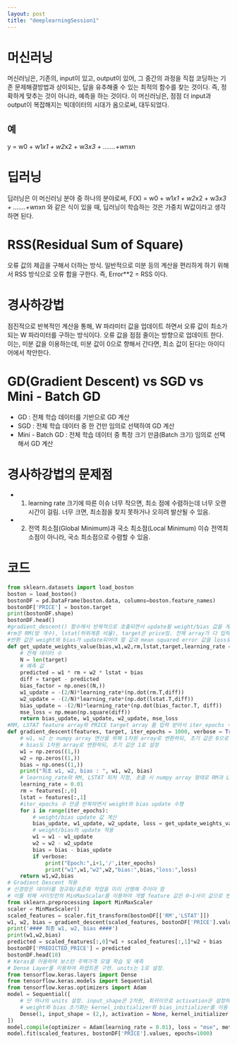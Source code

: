 ```yaml
---
layout: post
title: "deeplearningSession1"
---
```

# 머신러닝
머신러닝은, 기존의, input이 있고, output이 있어, 그 중간의 과정을 직접 코딩하는 기존 문제해결방법과 상이되는, 답을 유추해줄 수 있는 최적의 함수를 찾는 것이다. 즉, 정확하게 맞추는 것이 아니라, 예측을 하는 것이다. 이 머신러닝은, 점점 더 input과 output이 복잡해지는 빅데이터의 시대가 옴으로써, 대두되었다.
## 예
y = w0 + w1*x1 + w2*x2 + w3*x3 + .......+wn*xn
# 딥러닝
딥러닝은 이 머신러닝 분야 중 하나의 분야로써, F(X) = w0 + w1*x1 + w2*x2 + w3*x3 + .......+wn*xn 와 같은 식이 있을 때, 딥러닝이 학습하는 것은 가중치 W값이라고 생각하면 된다.
# RSS(Residual Sum of Square)
오류 값의 제곱을 구해서 더하는 방식. 일반적으로 미분 등의 계산을 편리하게 하기 위해서 RSS 방식으로 오류 합을 구한다. 즉, Error**2 = RSS 이다.
# 경사하강법
점진적으로 반복적인 계산을 통해, W 파라미터 값을 업데이트 하면서 오류 값이 최소가 되는 W 파라미터를 구하는 방식이다. 오류 값을 점점 줄이는 방향으로 업데이트 한다. 이는, 미분 값을 이용하는데, 미분 값이 0으로 향해서 간다면, 최소 값이 된다는 아이디어에서 착안한다.
# GD(Gradient Descent) vs SGD vs Mini - Batch GD
* GD : 전체 학습 데이터를 기반으로 GD 계산
* SGD : 전체 학습 데이터 중 한 건만 임의로 선택하여 GD 계산
* Mini - Batch GD : 전체 학습 데이터 중 특정 크기 만큼(Batch 크기) 임의로 선택해서 GD 계산
# 경사하강법의 문제점
* 1. learning rate 크기에 따른 이슈
너무 작으면, 최소 점에 수렴하는데 너무 오랜 시간이 걸림. 너무 크면, 최소점을 찾지 못하거나 오히려 발산될 수 있음.
* 2. 전역 최소점(Global Minimum)과 국소 최소점(Local Minimum) 이슈
전역최소점이 아니라, 국소 최소점으로 수렴할 수 있음.
# 코드
```python
from sklearn.datasets import load_boston
boston = load_boston()
bostonDF = pd.DataFrame(boston.data, columns=boston.feature_names)
bostonDF['PRICE'] = boston.target
print(bostonDF.shape)
bostonDF.head()
#gradient_descent() 함수에서 반복적으로 호출되면서 update될 weight/bias 값을 계산하는 함수.
#rm은 RM(방 개수), lstat(하위계층 비율), target은 price임. 전체 array가 다 입력됨
#반환 값은 weight와 bias가 update되어야 할 값과 mean squared error 값을 loss로 반환
def get_update_weights_value(bias,w1,w2,rm,lstat,target,learning_rate = 0.01):
    # 전체 데이터 수
    N = len(target)
    # 예측 값
    predicted = w1 * rm + w2 * lstat + bias
    diff = target - predicted
    bias_factor = np.ones((N,))
    w1_update = -(2/N)*learning_rate*(np.dot(rm.T,diff))
    w2_update = -(2/N)*learning_rate*(np.dot(lstat.T,diff))
    bias_update = -(2/N)*learning_rate*(np.dot(bias_factor.T, diff))
    mse_loss = np.mean(np.square(diff))
    return bias_update, w1_update, w2_update, mse_loss
#RM, LSTAT feature array와 PRICE target array 를 입력 받아서 iter_epochs 수만큼 반복적으로 Weight, Bias를 update 적용
def gradient_descent(features, target, iter_epochs = 1000, verbose = True):
    # w1, w2 는 numpy array 연산을 위해 1차원 array로 변환하되, 초기 값은 0으로 설정
    # bias도 1차원 array로 변환하되, 초기 값은 1로 설정
    w1 = np.zeros((1,))
    w2 = np.zeros((1,))
    bias = np.ones((1,))
    print("최초 w1, w2, bias : ", w1, w2, bias)
    # learning_rate와 RM, LSTAT 피처 지정, 호출 시 numpy array 형태로 RM과 LSTAT으로 된 2차원 feature가 입력됨.
    learning_rate = 0.01
    rm = features[:,0]
    lstat = features[:,1]
    #iter_epochs 수 만큼 반복하면서 weight와 bias update 수행
    for i in range(iter_epochs):
        # weight/bias update 값 계산
        bias_update, w1_update, w2_update, loss = get_update_weights_value(bias, w1,w2,rm,lstat,target,learning_rate)
        # weight/bias의 update 적용
        w1 = w1 - w1_update
        w2 = w2 - w2_update
        bias = bias - bias_update
        if verbose:
            print("Epoch:",i+1,'/',iter_epochs)
            print("w1",w1,"w2",w2,"bias:",bias,"loss:",loss)
    return w1,w2,bias
# Gradient Descent 적용
# 신경망은 데이터를 정규화/표준화 작업을 미리 선행해 주어야 함
# 이를 위해 사이킷런의 MinMaxScalar를 이용하여 개별 feature 값은 0~1사이 값으로 변환 후 학습 적용
from sklearn.preprocessing import MinMaxScaler
scaler = MinMaxScaler()
scaled_features = scaler.fit_transform(bostonDF[['RM','LSTAT']])
w1, w2, bias = gradient_descent(scaled_features, bostonDF['PRICE'].values, iter_epochs = 1000, verbose = True)
print('#### 최종 w1, w2, bias ####')
print(w1,w2,bias)
predicted = scaled_features[:,0]*w1 + scaled_features[:,1]*w2 + bias
bostonDF['PREDICTED_PRICE'] = predicted
bostonDF.head(10)
# Keras를 이용하여 보스턴 주택가격 모델 학습 및 예측
# Dense Layer를 이용하여 퍼셉트론 구현. units는 1로 설정.
from tensorflow.keras.layers import Dense
from tensorflow.keras.models import Sequential
from tensorflow.keras.optimizers import Adam
model = Sequential([
    # 단 하나의 units 설정. input_shape은 2차원, 회귀이므로 activation은 설정하지 않음
    # weight와 bias 초기화는 kernel_inbitializer와 bias_initializer를 이용
    Dense(1, input_shape = (2,), activation = None, kernel_initializer = "zeros", bias_initializer = "ones")
])
model.compile(optimizer = Adam(learning_rate = 0.01), loss = "mse", metrics = ['mse'])
model.fit(scaled_features, bostonDF['PRICE'].values, epochs=1000)
```